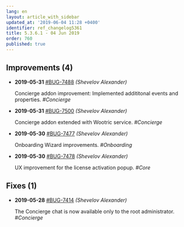 ```yaml
---
lang: en
layout: article_with_sidebar
updated_at: '2019-06-04 11:28 +0400'
identifier: ref_changelog5361
title: 5.3.6.1 - 04 Jun 2019
order: 760
published: true
---
```

## Improvements (4)
* **2019-05-31** [#BUG-7488](https://xcn.myjetbrains.com/youtrack/issue/BUG-7488) _(Shevelov Alexander)_

  Concierge addon improvement: Implemented addititonal events and properties. _#Concierge_

* **2019-05-31** [#BUG-7500](https://xcn.myjetbrains.com/youtrack/issue/BUG-7500) _(Shevelov Alexander)_

  Concierge addon extended with Wootric service. _#Concierge_

* **2019-05-30** [#BUG-7477](https://xcn.myjetbrains.com/youtrack/issue/BUG-7477) _(Shevelov Alexander)_

  Onboarding Wizard improvements. _#Onboarding_

* **2019-05-30** [#BUG-7478](https://xcn.myjetbrains.com/youtrack/issue/BUG-7478) _(Shevelov Alexander)_

  UX improvement for the license activation popup. _#Core_


## Fixes (1)
* **2019-05-28** [#BUG-7414](https://xcn.myjetbrains.com/youtrack/issue/BUG-7414) _(Shevelov Alexander)_

  The Concierge chat is now available only to the root administrator. _#Concierge_
